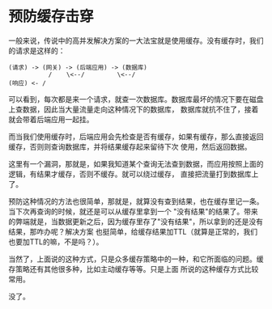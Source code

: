 # 预防缓存击穿

一般来说，传说中的高并发解决方案的一大法宝就是使用缓存。没有缓存时，我们的请求是这样的：

```
(请求) -> (网关) -> (后端应用) -> (数据库)
           /    \<--/         \<--/
(响应) <- /
```

可以看到，每次都是来一个请求，就查一次数据库。数据库最坏的情况下要在磁盘上查数据，因此当大量流量走向这种情况下的数据库，
数据库就抗不住了，接着就会带着后端应用一起挂。

而当我们使用缓存时，后端应用会先检查是否有缓存，如果有缓存，那么直接返回缓存，否则则查询数据库，并将结果缓存起来留待下次
使用，然后返回数据。

这里有一个漏洞，那就是，如果我知道某个查询无法查到数据，而应用按照上面的逻辑，有结果才缓存，否则不缓存。就可以绕过缓存，
直接把流量打到数据库上了。

预防这种情况的方法也很简单，那就是，就算没有查到结果，也在缓存里记一条。当下次再查询的时候，就还是可以从缓存里拿到一个
"没有结果"的结果了。带来的弊端就是，当数据更新之后，因为缓存里存了"没有结果"，所以拿到的还是没有结果，那咋办呢？解决方案
也挺简单，给缓存结果加TTL（就算是正常的，我们也要加TTL的嘛，不是吗？）。

当然了，上面说的这种方式，只是众多缓存策略中的一种，和它所面临的问题。缓存策略还有其他很多种，比如主动缓存等等。只是上面
所说的这种缓存方式比较常用。

没了。
